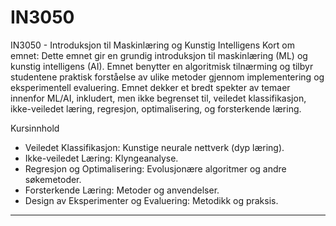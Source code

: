 # IN3050 


IN3050 - Introduksjon til Maskinlæring og Kunstig Intelligens
Kort om emnet:
Dette emnet gir en grundig introduksjon til maskinlæring (ML) og kunstig intelligens (AI). 
Emnet benytter en algoritmisk tilnærming og tilbyr studentene praktisk forståelse av ulike metoder gjennom implementering og eksperimentell evaluering. 
Emnet dekker et bredt spekter av temaer innenfor ML/AI, inkludert, men ikke begrenset til, veiledet klassifikasjon, ikke-veiledet læring, regresjon, optimalisering, og forsterkende læring.


Kursinnhold
- Veiledet Klassifikasjon: Kunstige neurale nettverk (dyp læring).
- Ikke-veiledet Læring: Klyngeanalyse.
- Regresjon og Optimalisering: Evolusjonære algoritmer og andre søkemetoder.
- Forsterkende Læring: Metoder og anvendelser.
- Design av Eksperimenter og Evaluering: Metodikk og praksis.

****
